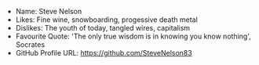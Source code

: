 - Name: Steve Nelson
- Likes: Fine wine, snowboarding, progessive death metal
- Dislikes: The youth of today, tangled wires, capitalism
- Favourite Quote: 'The only true wisdom is in knowing you know nothing', Socrates
- GitHub Profile URL: https://github.com/SteveNelson83
